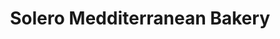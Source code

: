 ---
title: "Solero Medditerranean Bakery"
url: /toronto/solero-medditerranean-bakery/
shop: bakery
---